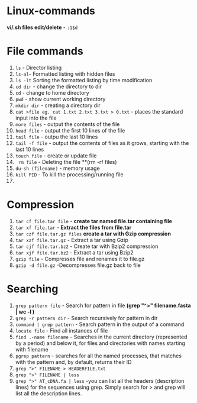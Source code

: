 # Linux-commands

**vi/.sh files edit/delete** -  `:1$d`

# File commands

1. `ls` - Director listing
2. `ls-al`- Formatted listing with hidden files
3. `ls -lt` Sorting the formatted listing by time modification
4. `cd dir` - change the directory to dir
5. `cd` - change to home directory
6. `pwd` - show current working directory
7. `mkdir dir` - creating a directory dir
8. `cat >file eg. cat 1.txt 2.txt 3.txt > 0.txt` - places the standard input into the file
9. `more files` - output the contents of the file
10. `head file` - output the first 10 lines of the file
11. `tail file` - outpu the  last 10 lines
12. `tail -f file` - output the contents of files as it grows, starting with the  last 10 lines
13. `touch file` - create or update file
14. ` rm file` - Deleting the file **(rm -rf files)
15.  `du-sh (filename)` - memory usage
16.  `kill PID` - To kill the processing/running file
17.  


# Compression

1. `tar cf file.tar file` - **create tar named file.tar containing file**
2. `tar xf file.tar` - **Extract the files from file.tar**
3. `tar czf file.tar.gz files` **create a tar with Gzip compression**
4. `tar xzf file.tar.gz` - Extract a tar using Gzip
5. `tar cjf file.tar.bz2` - Create tar with Bzip2 compression
6. `tar xjf file.tar.bz2` - Extract a tar using Bzip2
7. `gzip file` - Compresses file and renames it to file.gz
8. `gzip -d file.gz` -Decompresses file.gz back to file

# Searching
1. `grep pattern file` - Search for pattern in file **(grep "^>" filename.fasta | wc -l )**
2. `grep -r pattern dir` - Search recursively for  pattern in dir
3. `command | grep pattern` - Search pattern in the output of a command
4. `locate file` - Find all instances of file
5. `find .-name filename` - Searches in the current directory (represented by a period) and below it, for files and directories with names starting with filename
6. `pgrep pattern` - searches for all the named processes, that matches with the pattern and, by default, returns their ID
7. `grep ">" FILENAME > HEADERFILE.txt`  
8. `grep ">" FILENAME | less`  
9. `grep ">" AT_cDNA.fa | less` -you can list all the headers (description lines) for the sequences using grep. Simply search for > and grep will list all the description lines.		

